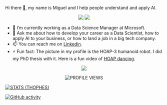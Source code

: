 Hi there 👋, my name is Miguel and I help people understand and apply AI.

<p align="center">
  <a href="https://www.linkedin.com/in/miguelgfierro/" target="_blank"><img src="https://img.shields.io/badge/Linkedin-Follow%20Miguel-blue?logo=linkedin" /></a>
  <a href="https://miguelgfierro.com/?utm_source=github&utm_medium=profile&utm_campaign=github-readme" target="_blank"><img src="https://img.shields.io/badge/Blog-Visit%20miguelgfierro.com-blue.svg" /></a>
  <!--<a href="https://twitter.com/intent/follow?screen_name=miguelgfierro" target="_blank"><img src="https://img.shields.io/twitter/follow/miguelgfierro?style=social" /></a>-->
</p>

- 🔭 I’m currently working as a Data Science Manager at Microsoft.
- 💬 Ask me about how to develop your career as a Data Scientist, how to apply AI to your business, or how to land a job in a big tech company.
- 📫 You can reach me on [Linkedin](https://www.linkedin.com/in/miguelgfierro/).
- ⚡ Fun fact: The picture in my profile is the HOAP-3 humanoid robot. I did my PhD thesis with it. Here is a fun video of [HOAP dancing](https://www.youtube.com/watch?v=fbu2cYW08HQ).

<p align="center">
  <img src="https://github-readme-stats.vercel.app/api?username=miguelgfierro&count_private=true&show_icons=true&theme=react&include_all_commits=true&hide=contribs" />
</p>

<p align="center">
  <img src="https://komarev.com/ghpvc/?username=miguelgfierro&label=Profile%20views&color=blue&style=flat" alt="PROFILE VIEWS"/>
</p>

<p align="center">

[![STATS (THOPHES)](https://github-profile-trophy.vercel.app/?username=miguelgfierro&theme=gruvbox&margin-w=10&margin-h=15&column=8)](https://github.com/miguelgfierro)

  [![GitHub activity](https://activity-graph.herokuapp.com/graph?username=miguelgfierro&theme=react-dark)](https://github.com/miguelgfierro)

</p>
